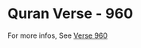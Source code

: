 # Quran Verse - 960 

For more infos, See [Verse 960](https://www.quranbookk.com/quran/search?q=960)